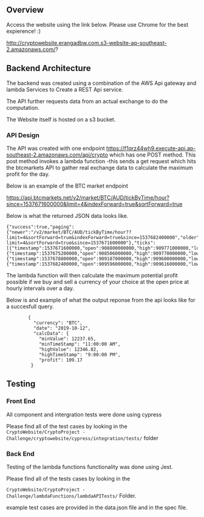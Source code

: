 

## Overview

Access the website using the link below. Please use Chrome for the best expierence! :)

http://cryptowebsite.erangadbw.com.s3-website-ap-southeast-2.amazonaws.com/?


## Backend Architecture

The backend was created using a combination of the AWS Api gateway and lambda Services to Create a REST Api service. 

The API further requests data from an actual exchange to do the computation. 

The Website itself is hosted on a s3 bucket. 

### API Design 

The API was created with one endpoint https://f1qrz44wh9.execute-api.ap-southeast-2.amazonaws.com/api/crypto which has one POST method.
This post method invokes a lambda function -this sends a get request which hits the btcmarkets API to gather real exchange data to calculate the maximum profit for the day.

Below is an example of the BTC market endpoint 

https://api.btcmarkets.net/v2/market/BTC/AUD/tickByTime/hour?since=1537671600000&limit=4&indexForward=true&sortForward=true

Below is what the returned JSON data looks like.

```
{"success":true,"paging":{"newer":"/v2/market/BTC/AUD/tickByTime/hour??
limit=4&sortForward=true&indexForward=true&since=1537682400000","older":"/v2/market/BTC/AUD/tickByTime/hour?
limit=4&sortForward=true&since=1537671600000"},"ticks":
[{"timestamp":1537671600000,"open":908800000000,"high":909771000000,"low":906053000000,"close":906935000000,"volume":1113664994},
{"timestamp":1537675200000,"open":908506000000,"high":909770000000,"low":906936000000,"close":909184000000,"volume":929443810},
{"timestamp":1537678800000,"open":909187000000,"high":909600000000,"low":909187000000,"close":909596000000,"volume":215936611},
{"timestamp":1537682400000,"open":909596000000,"high":909616000000,"low":907175000000,"close":907175000000,"volume":388776816}]}
```
The lambda function will then calculate the maximum potential profit possible if we buy and sell a currency of your choice at the open price at hourly intervals over a day. 

Below is and example of what the output reponse from the api looks like for a succesfull query. 

```
        {
          "currency": "BTC",
          "date": "2019-10-12",
          "calcData": {
            "minValue": 12237.65,
            "minTimeStamp": "11:00:00 AM",
            "highValue": 12346.82,
            "highTimeStamp": "9:00:00 PM",
            "profit": 109.17
         }

```

## Testing

### Front End

All component and intergration tests were done using cypress 

Please find all of the test cases by looking in the 
`CryptoWebsite/CryptoProject - Challenge/cryptowebsite/cypress/integration/tests/` folder 

### Back End

Testing of the lambda functions functionality was done using Jest. 

Please find all of the tests cases by looking in the 

`CryptoWebsite/CryptoProject - Challenge/lambdaFunctions/lambdaAPITests/` Folder.

example test cases are provided in the data.json file and in the spec file. 






